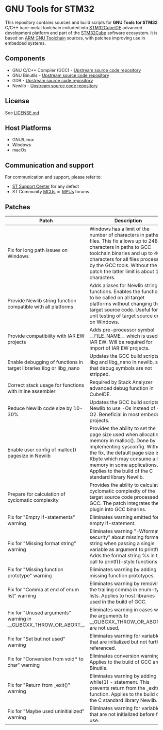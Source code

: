 # GNU Tools for STM32

This repository contains sources and build scripts for **GNU Tools for STM32** C/C++ bare-metal toolchain included into [STM32CubeIDE](https://www.st.com/en/development-tools/stm32cubeide.html) advanced development platform and part of the [STM32Cube](https://www.st.com/en/ecosystems/stm32cube.html) software ecosystem. It is based on [ARM GNU Toolchain](https://developer.arm.com/Tools%20and%20Software/GNU%20Toolchain) sources, with patches improving use in embedded systems.

## Components

* GNU C/C++ Compiler (GCC) - [Upstream source code repository](git://gcc.gnu.org/git/gcc.git)
* GNU Binutils - [Upstream source code repository](git://sourceware.org/git/binutils-gdb.git)
* GDB - [Upstream source code repository](git://sourceware.org/git/binutils-gdb.git)
* Newlib - [Upstream source code repository](git://sourceware.org/git/Newlib-cygwin.git)

## License

See [LICENSE.md](LICENSE.md)

## Host Platforms

* GNU/Linux
* Windows
* macOs

## Communication and support

For communication and support, please refer to:

- [ST Support Center](https://my.st.com/ols#/ols/) for any defect
- ST Community [MCUs](https://community.st.com/t5/stm32cubeide-mcus/bd-p/stm32-mcu-cubeide-forum) or [MPUs](https://community.st.com/t5/stm32cubeide-mpus/bd-p/stm32-mpu-cubeide-forum) forums

## Patches

Patch                                                                   | Description |
------------------------------------------------------------------------|--------------- |
Fix for long path issues on Windows                                     | Windows has a limit of the number of characters in paths to files. This fix allows up to 248 characters in paths to GCC toolchain binaries and up to 4096 characters for all files processed by the GCC tools. Without the patch the latter limit is about 150 characters. |
Provide Newlib string function compatible with all platforms            | Adds aliases for Newlib string functions. Enables the functions to be called on all target platforms without changing the target source code. Useful for unit testing of target source code on Windows. |
Provide compatibility with IAR EW projects                              | Adds pre-processor symbol \_\_FILE_NAME\_\_ which is used in IAR EW. Will be required for import of IAR EW projects. |
Enable debugging of functions in target libraries libg or libg\_nano    | Updates the GCC build scripts for libg and libg\_nano in newlib, so that debug symbols are not stripped. |
Correct stack usage for functions with inline assembler                 | Required by Stack Analyzer advanced debug function in CubeIDE. |
Reduce Newlib code size by 10-30%                                       | Updates the GCC build scripts for Newlib to use -Os instead of -O2. Beneficial in most embedded projects. |
Enable user config of malloc() pagesize in Newlib                       | Provides the ability to set the page size used when allocating memory in malloc(). Done by implementing sysconfig. Without the fix, the default page size is 4 Kbyte which may consume a lot memory in some applications. Applies to the build of the C standard library Newlib. |
Prepare for calculation of cyclomatic complexity                        | Provides the ability to calculate cyclomatic complexity of the target source code processed by GCC. The patch integrates the plugin into GCC binaries. |
Fix for "Empty if-statements" warning                                   | Eliminates warning emitted for an empty if-statement. |
Fix for "Missing format string" warning                                 | Eliminates warning "-Wformat-security" about missing format string when passing a single variable as argument to printf(). Adds the format string %s in the call to printf()-style functions. |
Fix for "Missing function prototype" warning                            | Eliminates warning by adding missing function prototypes. |
Fix for "Comma at end of enum list" warning                             | Eliminates warning by removing the trailing comma in enum-type lists. Applies to host libraries used in the build of GCC. |
Fix for "Unused arguments" warning in \_\_GLIBCXX\_THROW\_OR\_ABORT\_\_ | Eliminates warning in cases were the arguments to \_\_GLIBCXX\_THROW\_OR\_ABORT\_\_ are not used. |
Fix for "Set but not used" warning                                      | Eliminates warning for variables that are initialized but not further referenced. |
Fix for "Conversion from void* to char" warning                         | Eliminates conversion warning. Applies to the build of GCC and Binutils. |
Fix for "Return from _exit()" warning                                   | Eliminates warning by adding a while(1) - statement. This prevents return from the \_exit() function. Applies to the build of the C standard library Newlib. |
Fix for "Maybe used uninitialized" warning                              | Eliminates warning for variables that are not initialized before first use. |
